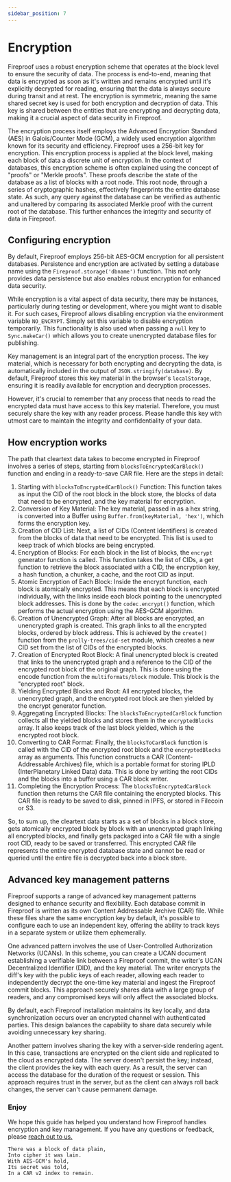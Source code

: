 ```yaml
---
sidebar_position: 7
---
```


# Encryption

Fireproof uses a robust encryption scheme that operates at the block level to ensure the security of data. The process is end-to-end, meaning that data is encrypted as soon as it's written and remains encrypted until it's explicitly decrypted for reading, ensuring that the data is always secure during transit and at rest. The encryption is symmetric, meaning the same shared secret key is used for both encryption and decryption of data. This key is shared between the entities that are encrypting and decrypting data, making it a crucial aspect of data security in Fireproof.

The encryption process itself employs the Advanced Encryption Standard (AES) in Galois/Counter Mode (GCM), a widely used encryption algorithm known for its security and efficiency. Fireproof uses a 256-bit key for encryption. This encryption process is applied at the block level, making each block of data a discrete unit of encryption. In the context of databases, this encryption scheme is often explained using the concept of "proofs" or "Merkle proofs". These proofs describe the state of the database as a list of blocks with a root node. This root node, through a series of cryptographic hashes, effectively fingerprints the entire database state. As such, any query against the database can be verified as authentic and unaltered by comparing its associated Merkle proof with the current root of the database. This further enhances the integrity and security of data in Fireproof.

## Configuring encryption

By default, Fireproof employs 256-bit AES-GCM encryption for all persistent databases. Persistence and encryption are activated by setting a database name using the `Fireproof.storage('dbname')` function. This not only provides data persistence but also enables robust encryption for enhanced data security.

While encryption is a vital aspect of data security, there may be instances, particularly during testing or development, where you might want to disable it. For such cases, Fireproof allows disabling encryption via the environment variable `NO_ENCRYPT`. Simply set this variable to disable encryption temporarily. This functionality is also used when passing a `null` key to `Sync.makeCar()` which allows you to create unencrypted database files for publishing.

Key management is an integral part of the encryption process. The key material, which is necessary for both encrypting and decrypting the data, is automatically included in the output of `JSON.stringify(database)`. By default, Fireproof stores this key material in the browser's `localStorage`, ensuring it is readily available for encryption and decryption processes.

However, it's crucial to remember that any process that needs to read the encrypted data must have access to this key material. Therefore, you must securely share the key with any reader process. Please handle this key with utmost care to maintain the integrity and confidentiality of your data.

## How encryption works

The path that cleartext data takes to become encrypted in Fireproof involves a series of steps, starting from `blocksToEncryptedCarBlock()` function and ending in a ready-to-save CAR file. Here are the steps in detail:

1. Starting with `blocksToEncryptedCarBlock()` Function: This function takes as input the CID of the root block in the block store, the blocks of data that need to be encrypted, and the key material for encryption.
2. Conversion of Key Material: The key material, passed in as a hex string, is converted into a Buffer using `Buffer.from(keyMaterial, 'hex')`, which forms the encryption key.
3. Creation of CID List: Next, a list of CIDs (Content Identifiers) is created from the blocks of data that need to be encrypted. This list is used to keep track of which blocks are being encrypted.
4. Encryption of Blocks: For each block in the list of blocks, the `encrypt` generator function is called. This function takes the list of CIDs, a get function to retrieve the block associated with a CID, the encryption key, a hash function, a chunker, a cache, and the root CID as input.
5. Atomic Encryption of Each Block: Inside the encrypt function, each block is atomically encrypted. This means that each block is encrypted individually, with the links inside each block pointing to the unencrypted block addresses. This is done by the `codec.encrypt()` function, which performs the actual encryption using the AES-GCM algorithm.
6. Creation of Unencrypted Graph: After all blocks are encrypted, an unencrypted graph is created. This graph links to all the encrypted blocks, ordered by block address. This is achieved by the `create()` function from the `prolly-trees/cid-set` module, which creates a new CID set from the list of CIDs of the encrypted blocks.
7. Creation of Encrypted Root Block: A final unencrypted block is created that links to the unencrypted graph and a reference to the CID of the encrypted root block of the original graph. This is done using the encode function from the `multiformats/block` module. This block is the "encrypted root" block.
8. Yielding Encrypted Blocks and Root: All encrypted blocks, the unencrypted graph, and the encrypted root block are then yielded by the encrypt generator function.
9. Aggregating Encrypted Blocks: The `blocksToEncryptedCarBlock` function collects all the yielded blocks and stores them in the `encryptedBlocks` array. It also keeps track of the last block yielded, which is the encrypted root block.
10. Converting to CAR Format: Finally, the `blocksToCarBlock` function is called with the CID of the encrypted root block and the `encryptedBlocks` array as arguments. This function constructs a CAR (Content-Addressable Archives) file, which is a portable format for storing IPLD (InterPlanetary Linked Data) data. This is done by writing the root CIDs and the blocks into a buffer using a CAR block writer.
11. Completing the Encryption Process: The `blocksToEncryptedCarBlock` function then returns the CAR file containing the encrypted blocks. This CAR file is ready to be saved to disk, pinned in IPFS, or stored in Filecoin or S3.

So, to sum up, the cleartext data starts as a set of blocks in a block store, gets atomically encrypted block by block with an unencrypted graph linking all encrypted blocks, and finally gets packaged into a CAR file with a single root CID, ready to be saved or transferred. This encrypted CAR file represents the entire encrypted database state and cannot be read or queried until the entire file is decrypted back into a block store.

## Advanced key management patterns

Fireproof supports a range of advanced key management patterns designed to enhance security and flexibility. Each database commit in Fireproof is written as its own Content Addressable Archive (CAR) file. While these files share the same encryption key by default, it's possible to configure each to use an independent key, offering the ability to track keys in a separate system or utilize them ephemerally.

One advanced pattern involves the use of User-Controlled Authorization Networks (UCANs). In this scheme, you can create a UCAN document establishing a verifiable link between a Fireproof commit, the writer's UCAN Decentralized Identifier (DID), and the key material. The writer encrypts the diff's key with the public keys of each reader, allowing each reader to independently decrypt the one-time key material and ingest the Fireproof commit blocks. This approach securely shares data with a large group of readers, and any compromised keys will only affect the associated blocks.

By default, each Fireproof installation maintains its key locally, and data synchronization occurs over an encrypted channel with authenticated parties. This design balances the capability to share data securely while avoiding unnecessary key sharing.

Another pattern involves sharing the key with a server-side rendering agent. In this case, transactions are encrypted on the client side and replicated to the cloud as encrypted data. The server doesn't persist the key; instead, the client provides the key with each query. As a result, the server can access the database for the duration of the request or session. This approach requires trust in the server, but as the client can always roll back changes, the server can't cause permanent damage.

### Enjoy

We hope this guide has helped you understand how Fireproof handles encryption and key management. If you have any questions or feedback, please [reach out to us.](developers@fireproof.storage)

```
There was a block of data plain,
Into cipher it was lain.
With AES-GCM's hold,
Its secret was told,
In a CAR v2 index to remain.
```